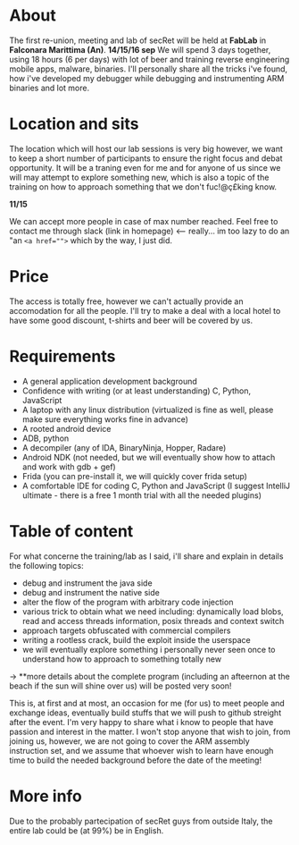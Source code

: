 <!-- TITLE: secRet (Sep 2018) -->

# About
The first re-union, meeting and lab of secRet will be held at **FabLab** in **Falconara Marittima (An)**. **14/15/16 sep**
We will spend 3 days together, using 18 hours (6 per days) with lot of beer and training reverse engineering mobile apps, malware, binaries.
I'll personally share all the tricks i've found, how i've developed my debugger while debugging and instrumenting ARM binaries and lot more.

# Location and sits
The location which will host our lab sessions is very big however, we want to keep a short number of participants to ensure the right focus and debat opportunity. 
It will be a traning even for me and for anyone of us since we will may attempt to explore something new, which is also a topic of the training on how to approach something that we don't fuc!@ç£king know.

**11/15** 

We can accept more people in case of max number reached. Feel free to contact me through slack (link in homepage) <-- really... im too lazy to do an "an ``<a href="">`` which by the way, I just did.

# Price
The access is totally free, however we can't actually provide an accomodation for all the people. I'll try to make a deal with a local hotel to have some good discount, t-shirts and beer will be covered by us. 

# Requirements
* A general application development background
* Confidence with writing (or at least understanding) C, Python, JavaScript
* A laptop with any linux distribution (virtualized is fine as well, please make sure everything works fine in advance)
* A rooted android device
* ADB, python
* A decompiler (any of IDA, BinaryNinja, Hopper, Radare)
* Android NDK (not needed, but we will eventually show how to attach and work with gdb + gef)
* Frida (you can pre-install it, we will quickly cover frida setup)
* A comfortable IDE for coding C, Python and JavaScript (I suggest IntelliJ ultimate - there is a free 1 month trial with all the needed plugins)
# Table of content
For what concerne the training/lab as I said, i'll share and explain in details the following topics:

* debug and instrument the java side
* debug and instrument the native side
* alter the flow of the program with arbitrary code injection
* various trick to obtain what we need including: dynamically load blobs, read and access threads information, posix threads and context switch
* approach targets obfuscated with commercial compilers
* writing a rootless crack, build the exploit inside the userspace
* we will eventually explore something i personally never seen once to understand how to approach to something totally new

-> **more details about the complete program (including an afteernon at the beach if the sun will shine over us) will be posted very soon!

This is, at first and at most, an occasion for me (for us) to meet people and exchange ideas, eventually build stuffs that we will push to github streight after the event. I'm very happy to share what i know to people that have passion and interest in the matter.
I won't stop anyone that wish to join, from joining us, however, we are not going to cover the ARM assembly instruction set, and we assume that whoever wish to learn have enough time to build the needed background before the date of the meeting!

# More info
Due to the probably partecipation of secRet guys from outside Italy, the entire lab could be (at 99%) be in English.